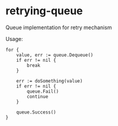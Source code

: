 # retrying-queue
Queue implementation for retry mechanism

Usage:

```
for {
    value, err := queue.Dequeue()
    if err != nil {
        break
    }

    err := doSomething(value)
    if err != nil {
        queue.Fail()
        continue
    } 
		
    queue.Success()
}
```
